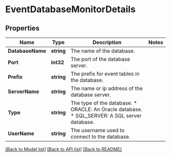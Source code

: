 # EventDatabaseMonitorDetails

## Properties

Name | Type | Description | Notes
------------ | ------------- | ------------- | -------------
**DatabaseName** | **string** | The name of the database. | 
**Port** | **int32** | The port of the database server. | 
**Prefix** | **string** | The prefix for event tables in the database. | 
**ServerName** | **string** | The name or ip address of the database server. | 
**Type** | **string** | The type of the database. * ORACLE: An Oracle database. * SQL_SERVER: A SQL server database. | 
**UserName** | **string** | The username used to connect to the database. | 

[[Back to Model list]](../README.md#documentation-for-models) [[Back to API list]](../README.md#documentation-for-api-endpoints) [[Back to README]](../README.md)


